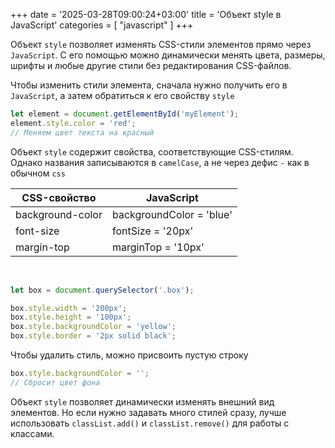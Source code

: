 +++
date = '2025-03-28T09:00:24+03:00'
title = 'Объект style в JavaScript'
categories = [ "javascript" ]
+++

Объект `style` позволяет изменять CSS-стили элементов прямо через `JavaScript`. С его помощью можно динамически менять цвета, размеры, шрифты и любые другие стили без редактирования CSS-файлов.

Чтобы изменить стили элемента, сначала нужно получить его в `JavaScript`, а затем обратиться к его свойству `style`

```js
let element = document.getElementById('myElement'); 
element.style.color = 'red'; 
// Меняем цвет текста на красный
```

Объект `style` содержит свойства, соответствующие CSS-стилям. Однако названия записываются в `camelCase`, а не через дефис `-` как в обычном `css`


| CSS-свойство     | JavaScript                  |
|------------------|---------------------------------------|
| background-color | backgroundColor = 'blue' |
| font-size        | fontSize = '20px'       |
| margin-top       | marginTop = '10px'      |

<br />

```js
let box = document.querySelector('.box');

box.style.width = '200px';
box.style.height = '100px';
box.style.backgroundColor = 'yellow';
box.style.border = '2px solid black';
```

Чтобы удалить стиль, можно присвоить пустую строку

```js
box.style.backgroundColor = ''; 
// Сбросит цвет фона
```

Объект `style` позволяет динамически изменять внешний вид элементов. Но если нужно задавать много стилей сразу, лучше использовать `classList.add()` и `classList.remove()` для работы с классами.